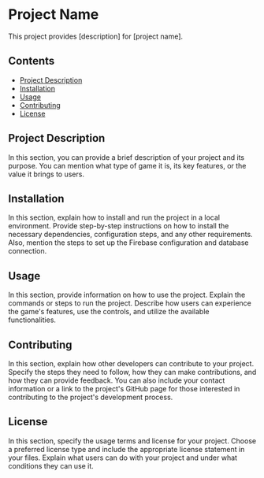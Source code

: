 # Project Name

This project provides [description] for [project name].

## Contents

- [Project Description](#project-description)
- [Installation](#installation)
- [Usage](#usage)
- [Contributing](#contributing)
- [License](#license)

## Project Description

In this section, you can provide a brief description of your project and its purpose. You can mention what type of game it is, its key features, or the value it brings to users.

## Installation

In this section, explain how to install and run the project in a local environment. Provide step-by-step instructions on how to install the necessary dependencies, configuration steps, and any other requirements. Also, mention the steps to set up the Firebase configuration and database connection.

## Usage

In this section, provide information on how to use the project. Explain the commands or steps to run the project. Describe how users can experience the game's features, use the controls, and utilize the available functionalities.

## Contributing

In this section, explain how other developers can contribute to your project. Specify the steps they need to follow, how they can make contributions, and how they can provide feedback. You can also include your contact information or a link to the project's GitHub page for those interested in contributing to the project's development process.

## License

In this section, specify the usage terms and license for your project. Choose a preferred license type and include the appropriate license statement in your files. Explain what users can do with your project and under what conditions they can use it.

